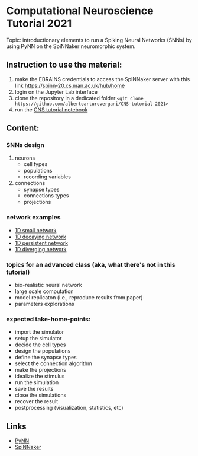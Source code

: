 # Computational Neuroscience Tutorial 2021

Topic: introductionary elements to run a Spiking Neural Networks (SNNs) by using PyNN on the SpiNNaker neuromorphic system.

## Instruction to use the material:

1. make the EBRAINS credentials to access the SpiNNaker server with this link https://spinn-20.cs.man.ac.uk/hub/home
1. login on the Jupyter Lab interface
1. clone the repository in a dedicated folder `<git clone https://github.com/albertoarturovergani/CNS-tutorial-2021>`
1. run the [CNS tutorial notebook](CNS_tutorial.ipynb)

## Content:

### SNNs design 
1. neurons
    - cell types
    - populations
    - recording variables
1. connections
    - synapse types
    - connections types
    - projections

### network examples
- [1D small network](eg_1D_small-network.ipynb)
- [1D decaying network](eg_1D_decaying-network.ipynb)
- [1D persistent network](eg_1D_persistent-network.ipynb)
- [1D diverging network](eg_1D_diverging-network.ipynb)

### topics for an advanced class (aka, what there's not in this tutorial)
- bio-realistic neural network 
- large scale computation
- model replicaton (i.e., reproduce results from paper)
- parameters explorations

### expected take-home-points: 
- import the simulator
- setup the simulator
- decide the cell types 
- design the populations
- define the synapse types
- select the connection algorithm
- make the projections 
- idealize the stimulus
- run the simulation
- save the results
- close the simulations
- recover the result
- postprocessing (visualization, statistics, etc)



## Links
- [PyNN](http://neuralensemble.org/docs/PyNN/index.html)
- [SpiNNaker](http://apt.cs.manchester.ac.uk/projects/SpiNNaker/)
